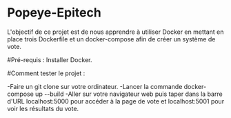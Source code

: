 # Popeye-Epitech

L'objectif de ce projet est de nous apprendre à utiliser Docker en mettant en place trois Dockerfile et un docker-compose afin de créer un système de vote.

#Pré-requis :
Installer Docker.

#Comment tester le projet :

-Faire un git clone sur votre ordinateur.
-Lancer la commande docker-compose up --build
-Aller sur votre navigateur web puis taper dans la barre d'URL localhost:5000 pour accéder à la page de vote et localhost:5001 pour voir les résultats du vote.
